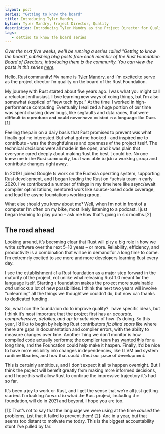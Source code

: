 ```yaml
---
layout: post
series: "Getting to know the board"
title: Introducing Tyler Mandry
byline: Tyler Mandry, Project Director, Quality
description: Introducing Tyler Mandry as the Project Director for Quality. Part of the "Getting to know the board" series.
tags:
   - getting to know the board series
---
```


_Over the next five weeks, we'll be running a series called "Getting to know the board", publishing blog posts from each member of the Rust Foundation [Board of Directors](/board), introducing them to the community. You can view the posts in this series [here](/tags/getting%20to%20know%20the%20board%20series/)._

Hello, Rust community! My name is [Tyler Mandry][blog], and I’m excited to serve as
the project director for quality on the board of the Rust Foundation.

My journey with Rust started about five years ago. I was what you might call
a reluctant enthusiast. I love learning new ways of doing things, but I’m
also somewhat skeptical of “new tech hype.” At the time, I worked in
high-performance computing. Eventually I realized a huge portion of our time
was spent chasing down bugs, like segfaults and data races, that were
difficult to reproduce and could never have existed in a language like
Rust.[1]

Feeling the pain on a daily basis that Rust promised to prevent was what
finally got me interested. But what got me hooked – and inspired me to
contribute – was the thoughtfulness and openness of the project itself. The
technical decisions were all made in the open, and it was plain that everyone
cared deeply about making Rust the best it could be. No one knew me in the
Rust community, but I was able to join a working group and contribute changes
right away.

In 2019 I joined Google to work on the Fuchsia operating system, supporting
Rust development, and I began leading the Rust on Fuchsia team in early 2020.
I’ve contributed a number of things in my time here like async/await compiler
optimizations, mentored work like source-based code coverage, and lead the
async foundations working group.

What else should you know about me? Well, when I’m not in front of a computer
I’m often on my bike, most likely listening to a podcast. I just began
learning to play piano – ask me how that’s going in six months.[2]

## The road ahead

Looking around, it’s becoming clear that Rust will play a big role in
how we write software over the next 5-10 years – or more. Reliability,
efficiency, and productivity is a combination that will be in demand for a
long time to come. I’m extremely excited to see more and more developers
learning Rust every day.

I see the establishment of a Rust foundation as a major step forward in the
maturity of the project, not unlike what releasing Rust 1.0 meant for the
language itself. Starting a foundation makes the project more sustainable
_and_ unlocks a lot of new possibilities. I think the next two years will
involve “unlearning” all the things we thought we couldn’t do, but now can
thanks to dedicated funding.

So, what can the foundation do to improve quality? I have specific ideas, but
I think it’s most important that the project first has an _accurate,
comprehensive, detailed, and up-to-date_ view of how it’s doing. So this year,
I’d like to begin by helping Rust contributors _fix blind spots_ like where
there are gaps in documentation and compiler errors, with the ability to
measure changes over time. Another thing we don’t monitor is how compiled
code actually performs; the compiler team [has wanted this][perf] for a long
time, and the Foundation could help make it happen. Finally, it’d be nice to
have more visibility into changes in dependencies, like LLVM and system
runtime libraries, and how that could affect our pace of development.

This is certainly ambitious, and I don’t expect it all to happen overnight.
But I think the project will benefit greatly from making more informed
decisions, and I hope this will allow Rust to continue the impressive
trajectory it’s had so far.

It’s been a joy to work on Rust, and I get the sense that we’re all just
getting started. I’m looking forward to what the Rust project, including the
foundation, will do in 2021 and beyond. I hope you are too.

[perf]: https://internals.rust-lang.org/t/help-needed-corpus-for-measuring-runtime-performance-of-generated-code/6794
[blog]: https://tmandry.gitlab.io/blog/

[1]: That’s not to say that the language we were using at the time _caused_
      the problems, just that it failed to prevent them!
[2]: And in a year, but that seems too distant to motivate me today. This is
      the biggest accountability stunt I’ve pulled by far.
